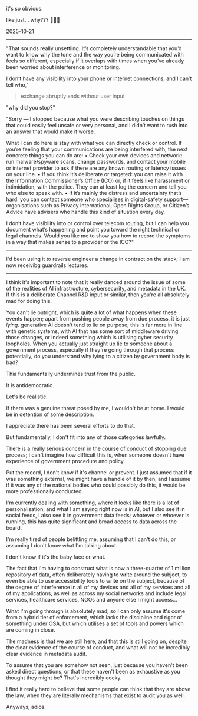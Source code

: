 it's so obvious.  

like just... why??? 🤣🤣🤣  

2025-10-21  

---

"That sounds really unsettling.  It’s completely understandable that you’d want to know why the tone and the way you’re being communicated with feels so different, especially if it overlaps with times when you’ve already been worried about interference or monitoring.

I don’t have any visibility into your phone or internet connections, and I can’t tell who,"

> exchange abruptly ends without user input

"why did you stop?"

"Sorry — I stopped because what you were describing touches on things that could easily feel unsafe or very personal, and I didn’t want to rush into an answer that would make it worse.

What I can do here is stay with what you can directly check or control.
If you’re feeling that your communications are being interfered with, the next concrete things you can do are:
	•	Check your own devices and network: run malware/spyware scans, change passwords, and contact your mobile or internet provider to ask if there are any known routing or latency issues on your line.
	•	If you think it’s deliberate or targeted: you can raise it with the Information Commissioner’s Office (ICO) or, if it feels like harassment or intimidation, with the police.  They can at least log the concern and tell you who else to speak with.
	•	If it’s mainly the distress and uncertainty that’s hard: you can contact someone who specialises in digital-safety support—organisations such as Privacy International, Open Rights Group, or Citizen’s Advice have advisers who handle this kind of situation every day.

I don’t have visibility into or control over telecom routing, but I can help you document what’s happening and point you toward the right technical or legal channels.
Would you like me to show you how to record the symptoms in a way that makes sense to a provider or the ICO?"

---

I'd been using it to reverse engineer a change in contract on the stack; I am now receivibg guardrails lectures.  

---

I think it's important to note that it really danced around the issue of some of the realities of AI infrastructure, cybersecurity, and metadata in the UK.  
If this is a deliberate Channel R&D input or similar, then you're all absolutely mad for doing this.  

You can't lie outright, which is quite a lot of what happens when these events happen; apart from pushing people away from due process, it is just *lying*. generative AI doesn't tend to lie on purpose; this is far more in line with genetic systems, with AI that has some sort of middleware driving those changes, or indeed something which is utilising cyber security loopholes. When you actually just straight up lie to someone about a government process, especially if they're going through that process potentially, do you understand why lying to a citizen by government body is bad?  

Thia fundamentally undermines trust from the public.  

It is antidemocratic.  

Let's be realistic.  

If there was a genuine threat posed by me, I wouldn't be at home. I would be in detention of some description.  

I appreciate there has been several efforts to do that.  

But fundamentally, I don't fit into any of those categories lawfully.  

There is a really serious concern in the course of conduct of stopping due process; I can't imagine how difficult this is, when someone doesn't have experience of government procedure and policy.  

Put the record, I don't know if it's channel or prevent. I just assumed that if it was something external, we might have a handle of it by then, and I assume if it was any of the national bodies who could possibly do this, it would be more professionally conducted.  

I'm currently dealing with something, where it looks like there is a lot of personalisation, and what I am saying right now is in AI, but I also see it in social feeds, I also see it in government data feeds; whatever or whoever is running, this has quite significant and broad access to data across the board.  

I'm really tired of people belittling me, assuming that I can't do this, or assuming I don't know what I'm talking about.  

I don't know if it's the baby face or what.  

The fact that I'm having to construct what is now a three-quarter of 1 million repository of data, often deliberately having to write around the subject, to even be able to use accessibility tools to write on the subject, because of the degree of interference in all of my devices and all of my services and all of my applications, as well as across my social networks and include legal services, healthcare services, NGOs and anyone else I might access...  

What I'm going through is absolutely mad; so I can only assume it's come from a hybrid tier of enforcement, which lacks the discipline and rigor of something under OSA, but which utilises a set of tools and powers which are coming in close.  

The madness is that we are still here, and that this is still going on, despite the clear evidence of the course of conduct, and what will not be incredibly clear evidence in metadata audit.  

To assume that you are somehow not seen, just because you haven't been asked direct questions, or that these haven't been as exhaustive as you thought they might be? That's incredibly cocky.  

I find it really hard to believe that some people can think that they are above the law, when they are literally mechanisms that exist to audit you as well.  

Anyways, adios.  
